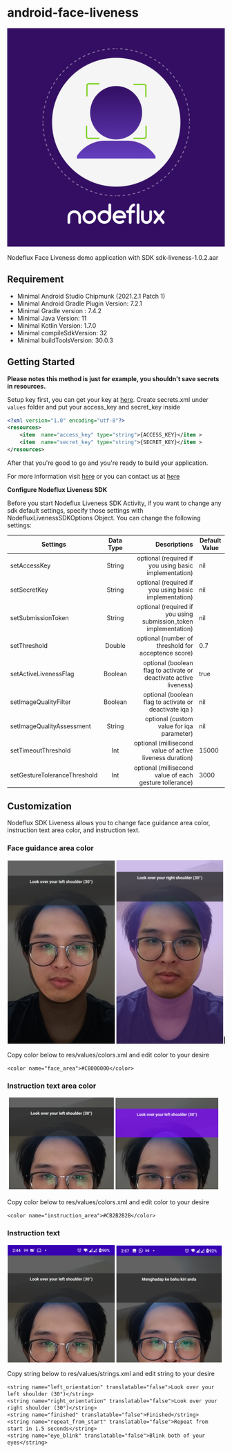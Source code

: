# android-face-liveness

![icon](./assets/icon.png)

Nodeflux Face Liveness demo application with SDK sdk-liveness-1.0.2.aar

## Requirement

- Minimal Android Studio Chipmunk (2021.2.1 Patch 1)
- Minimal Android Gradle Plugin Version: 7.2.1
- Minimal Gradle version : 7.4.2
- Minimal Java Version: 11
- Minimal Kotlin Version: 1.7.0
- Minimal compileSdkVersion: 32
- Minimal buildToolsVersion: 30.0.3

## Getting Started

**Please notes this method is just for example, you shouldn't save secrets in resources.**

Setup key first, you can get your key at [here](https://cloud.nodeflux.io/). Create secrets.xml under `values` folder and put your access_key and secret_key inside
```xml
<?xml version="1.0" encoding="utf-8"?>
<resources>
    <item  name="access_key" type="string">{ACCESS_KEY}</item >
    <item  name="secret_key" type="string">{SECRET_KEY}</item >
</resources>
```

After that you're good to go and you're ready to build your application.

For more information visit [here](https://www.nodeflux.io/) or you can contact us at [here](https://www.nodeflux.io/Contact-Us)

**Configure Nodeflux Liveness SDK**

Before you start Nodeflux Liveness SDK Activity, if you want to change any sdk default settings, specify those settings with NodefluxLivenessSDKOptions Object. You can change the following settings:

| Settings                     | Data Type | Descriptions                                                      | Default Value |
| ---------------------------- |:---------:| -----------------------------------------------------------------:| ------------- |
| setAccessKey                 | String    | optional (required if you using basic implementation)             | nil           |
| setSecretKey                 | String    | optional (required if you using basic implementation)             | nil           |
| setSubmissionToken           | String    | optional (required if you using submission_token implementation)  | nil           |
| setThreshold                 | Double    | optional (number of threshold for acceptence score)               | 0.7           |
| setActiveLivenessFlag        | Boolean   | optional (boolean flag to activate or deactivate active liveness) | true          |
| setImageQualityFilter        | Boolean   | optional (boolean flag to activate or deactivate iqa )            | nil           |
| setImageQualityAssessment    | String    | optional (custom value for iqa parameter)                         | nil           |
| setTimeoutThreshold          | Int       | optional (millisecond value of active liveness duration)          | 15000         |
| setGestureToleranceThreshold | Int       | optional (millisecond value of each gesture tollerance)           | 3000          |


## Customization

Nodeflux SDK Liveness allows you to change face guidance area color, instruction text area color, and instruction text.

### Face guidance area color

![image](./assets/android_sdk_9.png)

Copy color below to res/values/colors.xml and edit color to your desire
```
<color name="face_area">#C8000000</color>
```

### Instruction text area color

![image](./assets/android_sdk_10.png)

Copy color below to res/values/colors.xml and edit color to your desire
```
<color name="instruction_area">#CB2B2B2B</color>
```

### Instruction text

![image](./assets/android_sdk_11.png)

Copy string below to res/values/strings.xml and edit string to your desire
```
<string name="left_orientation" translatable="false">Look over your left shoulder (30°)</string>
<string name="right_orientation" translatable="false">Look over your right shoulder (30°)</string>
<string name="finished" translatable="false">Finished</string>
<string name="repeat_from_start" translatable="false">Repeat from start in 1.5 seconds</string>
<string name="eye_blink" translatable="false">Blink both of your eyes</string>
```